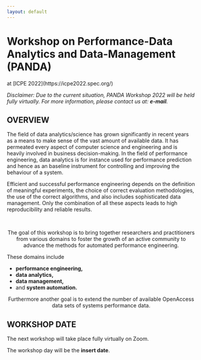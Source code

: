 ```yaml
---
layout: default
---
```

<h1><b>Workshop on Performance-Data Analytics and Data-Management</b> (PANDA) </h1>
at [ICPE 2022](https://icpe2022.spec.org/)
<p><i>Disclaimer: Due to the current situation, PANDA Workshop 2022 will be held fully virtually. For more information, please contact us at:  </i>
<i><b>e-mail</b>.</i></p>

<h2><b>OVERVIEW</b></h2>
<p>The field of data analytics/science has grown significantly in recent years as a means to make sense of the vast amount of available data. It has permeated every aspect of computer science and engineering and is heavily involved in business decision-making. In the field of performance engineering, data analytics is for instance used for performance prediction and hence as an baseline instrument for controlling and improving the behaviour of a system.</p> 
<p>Efficient and successful performance engineering depends on the definition of meaningful experiments, the choice of correct evaluation methodologies, the use of the correct algorithms, and also includes sophisticated data management. Only the combination of all these aspects leads to high reproducibility and reliable results.</p>
<br>
<p style="text-align: center">The goal of this workshop is to bring together researchers and practitioners from various domains to foster the growth of an active community to advance the methods for automated performance engineering. </p>
    
<p >These domains include 
<ul>
<li><b>performance engineering,</b></li>
<li><b>data analytics,</b></li>
<li><b>data management,</b></li>
<li>and <b>system automation.</b></li>

</ul>
</p>
    
<p style = "text-align: center">Furthermore another goal is to extend the number of available OpenAccess data sets of systems performance data.</p>

<h2><b>WORKSHOP DATE</b></h2>

The next workshop will take place fully virtually on Zoom. 
<p>The workshop day will be the <b>insert date</b>.</p>
